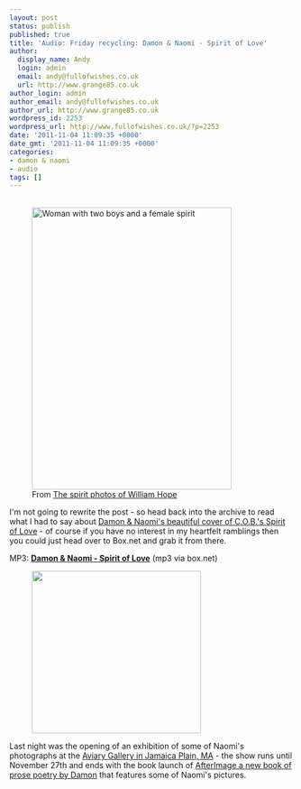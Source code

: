 ```yaml
---
layout: post
status: publish
published: true
title: 'Audio: Friday recycling: Damon & Naomi - Spirit of Love'
author:
  display_name: Andy
  login: admin
  email: andy@fullofwishes.co.uk
  url: http://www.grange85.co.uk
author_login: admin
author_email: andy@fullofwishes.co.uk
author_url: http://www.grange85.co.uk
wordpress_id: 2253
wordpress_url: http://www.fullofwishes.co.uk/?p=2253
date: '2011-11-04 11:09:35 +0000'
date_gmt: '2011-11-04 11:09:35 +0000'
categories:
- damon & naomi
- audio
tags: []
---
```

<p><figure class="caption aligncenter"><br />
<a href="http://www.flickr.com/photos/nationalmediamuseum/2780189841/" title="Woman with two boys and a female spirit by National Media Museum, on Flickr"><img class="aligncenter" src="http://farm4.staticflickr.com/3271/2780189841_e82b3184be_z.jpg" width="354" height="500" alt="Woman with two boys and a female spirit"></a><br />
<figcaption class="caption-text">From <a href='http://www.flickr.com/photos/nationalmediamuseum/sets/72157606849278823/'>The spirit photos of William Hope</a></figcaption></figure>I'm not going to rewrite the post - so head back into the archive to read what I had to say about <a href="/2009/05/20/mp3-lost-tracks-5-damon-naomi-spirit-of-love/">Damon & Naomi's beautiful cover of C.O.B.'s Spirit of Love</a> - of course if you have no interest in my heartfelt ramblings then you could just head over to Box.net and grab it from there.</p>
<p>MP3: <strong><a href="http://www.box.net/shared/56g58vxdsq">Damon & Naomi - Spirit of Love</a></strong> (mp3 via box.net)</p>
<p><figure class="caption alignright" width="300" caption="Naomi Yang - After Image"><img src="http://www.fullofwishes.co.uk/wp/wp-content/uploads/2011/10/NaomiYangPostcard-1-300x288.jpg" alt="" title="NaomiYang After Image" width="300" height="288" class="size-medium wp-image-2246" /><figcaption class="caption-text"></figcaption></figure>
Last night was the opening of an exhibition of some of Naomi's photographs at the <a href="http://aviarygallery.com/">Aviary Gallery in Jamaica Plain, MA</a> - the show runs until November 27th and ends with the book launch of <a href="http://www.uglyducklingpresse.org/catalog/browse/item/?pubID=198">AfterImage a new book of prose poetry by Damon</a> that features some of Naomi's pictures.</p>
